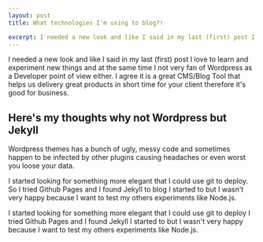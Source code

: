 ```yaml
---
layout: post
title: What technologies I'm using to blog?!

excerpt: I needed a new look and like I said in my last (first) post I love to learn and experiment new things and at the same time I not very fan of Wordpress as a Developer point of view either.
---
```


I needed a new look and like I said in my last (first) post I love to learn and experiment new things and at the same time I not very fan of Wordpress as a Developer point of view either.
I agree it is a great CMS/Blog Tool that helps us delivery great products in short time for your client therefore it's good for business.

## Here's my thoughts why not Wordpress but Jekyll

Wordpress themes has a bunch of ugly, messy code and sometimes happen to be infected by other plugins causing headaches or even worst you loose your data.

I started looking for something more elegant that I could use git to deploy.
So I tried Github Pages and I found Jekyll to blog I started to but I wasn't very happy because I want to test my others experiments like Node.js.

I started looking for something more elegant that I could use git to deploy I tried Github Pages and I found Jekyll I started to but I wasn't very happy because I want to test my others experiments like Node.js.